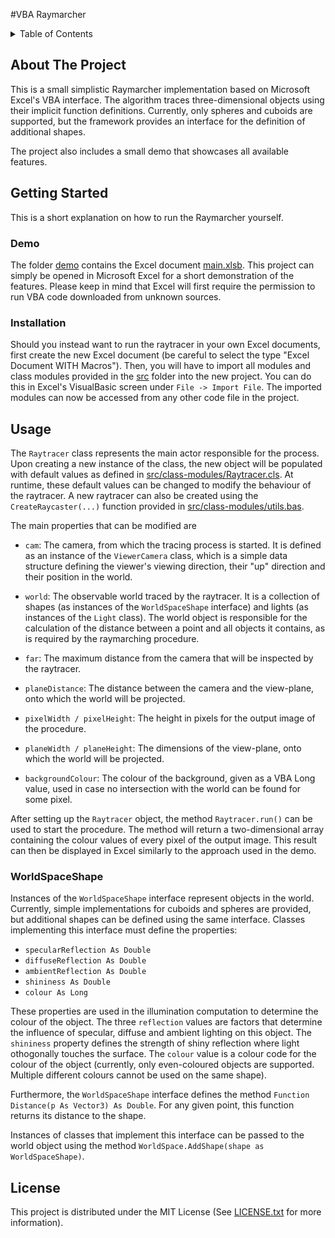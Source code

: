 <div id="top"></div>
<!--
*** Thanks for checking out the Best-README-Template. If you have a suggestion
*** that would make this better, please fork the repo and create a pull request
*** or simply open an issue with the tag "enhancement".
*** Don't forget to give the project a star!
*** Thanks again! Now go create something AMAZING! :D
-->



<!-- PROJECT SHIELDS -->
<!--
*** I'm using markdown "reference style" links for readability.
*** Reference links are enclosed in brackets [ ] instead of parentheses ( ).
*** See the bottom of this document for the declaration of the reference variables
*** for contributors-url, forks-url, etc. This is an optional, concise syntax you may use.
*** https://www.markdownguide.org/basic-syntax/#reference-style-links
-->



#VBA Raymarcher



<!-- TABLE OF CONTENTS -->
<details>
  <summary>Table of Contents</summary>
  <ol>
    <li>
      <a href="#about-the-project">About The Project</a>
      <ul>
        <li><a href="#built-with">Built With</a></li>
      </ul>
    </li>
    <li>
      <a href="#getting-started">Getting Started</a>
      <ul>
        <li><a href="#prerequisites">Prerequisites</a></li>
        <li><a href="#installation">Installation</a></li>
      </ul>
    </li>
    <li><a href="#usage">Usage</a></li>
    <li><a href="#roadmap">Roadmap</a></li>
    <li><a href="#contributing">Contributing</a></li>
    <li><a href="#license">License</a></li>
    <li><a href="#contact">Contact</a></li>
    <li><a href="#acknowledgments">Acknowledgments</a></li>
  </ol>
</details>



<!-- ABOUT THE PROJECT -->
## About The Project

This is a small simplistic Raymarcher implementation based on Microsoft Excel's VBA interface.
The algorithm traces three-dimensional objects using their implicit function definitions. Currently, only spheres and cuboids are supported, but the framework provides an interface for the definition of additional shapes.

The project also includes a small demo that showcases all available features.




<!-- GETTING STARTED -->
## Getting Started

This is a short explanation on how to run the Raymarcher yourself.

### Demo

The folder [demo](demo) contains the Excel document [main.xlsb](demo/main.xlsb). This project can simply be opened in Microsoft Excel for a short demonstration of the features. Please keep in mind that Excel will first require the permission to run VBA code downloaded from unknown sources. 

### Installation

Should you instead want to run the raytracer in your own Excel documents, first create the new Excel document (be careful to select the type "Excel Document WITH Macros"). Then, you will have to import all modules and class modules provided in the [src](src) folder into the new project. You can do this in Excel's VisualBasic screen under `File -> Import File`. The imported modules can now be accessed from any other code file in the project.

## Usage

The `Raytracer` class represents the main actor responsible for the process. Upon creating a new instance of the class, the new object will be populated with default values as defined in [src/class-modules/Raytracer.cls](src/class-modules/Raytracer.cls). At runtime, these default values can be changed to modify the behaviour of the raytracer.
A new raytracer can also be created using the `CreateRaycaster(...)` function provided in [src/class-modules/utils.bas](src/class-modules/Utils.bas).

The main properties that can be modified are 

- `cam`: The camera, from which the tracing process is started. It is defined as an instance of the `ViewerCamera` class, which is a simple data structure defining the viewer's viewing direction, their "up" direction and their position in the world.

- `world`: The observable world traced by the raytracer. It is a collection of shapes (as instances of the `WorldSpaceShape` interface) and lights (as instances of the `Light` class). The world object is responsible for the calculation of the distance between a point and all objects it contains, as is required by the raymarching procedure.

- `far`: The maximum distance from the camera that will be inspected by the raytracer.

- `planeDistance`: The distance between the camera and the view-plane, onto which the world will be projected.

- `pixelWidth / pixelHeight`: The height in pixels for the output image of the procedure.

- `planeWidth / planeHeight`: The dimensions of the view-plane, onto which the world will be projected.

- `backgroundColour`: The colour of the background, given as a VBA Long value, used in case no intersection with the world can be found for some pixel.

After setting up the `Raytracer` object, the method `Raytracer.run()` can be used to start the procedure. The method will return a two-dimensional array containing the colour values of every pixel of the output image. This result can then be displayed in Excel similarly to the approach used in the demo.

### WorldSpaceShape
Instances of the `WorldSpaceShape` interface represent objects in the world. Currently, simple implementations for cuboids and spheres are provided, but additional shapes can be defined using the same interface. Classes implementing this interface must define the properties:

- `specularReflection As Double`
- `diffuseReflection As Double`
- `ambientReflection As Double`
- `shininess As Double`
- `colour As Long`

These properties are used in the illumination computation to determine the colour of the object. The three `reflection` values are factors that determine the influence of specular, diffuse and ambient lighting on this object. The `shininess` property defines the strength of shiny reflection where light othogonally touches the surface. The `colour` value is a colour code for the colour of the object (currently, only even-coloured objects are supported. Multiple different colours cannot be used on the same shape).

Furthermore, the `WorldSpaceShape` interface defines the method `Function Distance(p As Vector3) As Double`. For any given point, this function returns its distance to the shape.

Instances of classes that implement this interface can be passed to the world object using the method `WorldSpace.AddShape(shape as WorldSpaceShape)`.

<!-- LICENSE -->
## License

This project is distributed under the MIT License (See [LICENSE.txt](LICENSE.txt) for more information).
